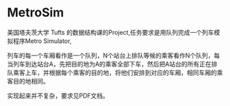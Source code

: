 # MetroSim

美国塔夫茨大学 Tufts 的数据结构课的Project,任务要求是用队列完成一个列车模拟程序Metro Simulator,

列车的每一个车厢看作是一个队列，N个站台上排队等候的乘客看作N个队列，每当列车到达站台A，先把目的地为A的乘客全部下车，然后把A站台的所有正在排队乘客上车，并根据每个乘客的目的地，将他们安排到对应的车厢，相同车厢的乘客目的地相同。

实现起来并不复杂，要求见PDF文档。